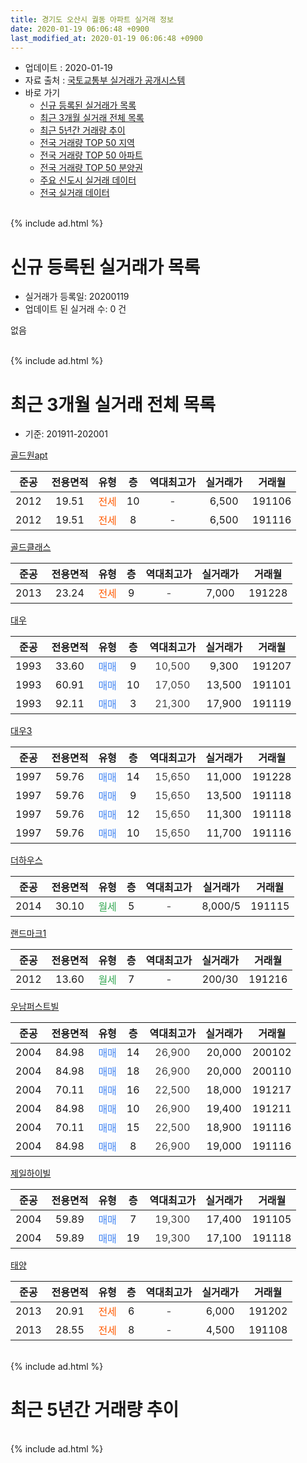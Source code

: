 ```yaml
---
title: 경기도 오산시 궐동 아파트 실거래 정보
date: 2020-01-19 06:06:48 +0900
last_modified_at: 2020-01-19 06:06:48 +0900
---
```


* 업데이트 : 2020-01-19
* 자료 출처 : [국토교통부 실거래가 공개시스템](http://rt.molit.go.kr)
* 바로 가기
    * [신규 등록된 실거래가 목록](#신규-등록된-실거래가-목록)
    * [최근 3개월 실거래 전체 목록](#최근-3개월-실거래-전체-목록)
    * [최근 5년간 거래량 추이](#최근-5년간-거래량-추이)
    * [전국 거래량 TOP 50 지역](https://apt-info.github.io/apt-trade-info/최근-3개월-전국에서-가장-거래가-많이-발생한-지역)
    * [전국 거래량 TOP 50 아파트](https://apt-info.github.io/apt-trade-info/최근-3개월-전국에서-가장-거래가-많이-발생한-아파트)
    * [전국 거래량 TOP 50 분양권](https://apt-info.github.io/apt-trade-info/최근-3개월-전국에서-가장-거래가-많이-발생한-분양권)
    * [주요 신도시 실거래 데이터](https://apt-info.github.io/apt-trade-info/주요-신도시)
    * [전국 실거래 데이터](https://apt-info.github.io/apt-trade-info/전국)
<br>
{% include ad.html %}
<br>

# 신규 등록된 실거래가 목록
* 실거래가 등록일: 20200119
* 업데이트 된 실거래 수: 0 건

없음

<br>
{% include ad.html %}
<br>

# 최근 3개월 실거래 전체 목록
* 기준: 201911-202001


[골드원apt](https://search.naver.com/search.naver?query=%EA%B2%BD%EA%B8%B0%EB%8F%84+%EC%98%A4%EC%82%B0%EC%8B%9C+%EA%B6%90%EB%8F%99+%EA%B3%A8%EB%93%9C%EC%9B%90apt)

|준공|전용면적|유형|층|역대최고가|실거래가|거래월|
|:---:|:---:|:---:|:---:|:---:|:---:|:---:|
|2012|19.51|<span style="color:#ff5a00">전세</span>|10|<span style="color:#444444">-</span>|6,500|191106|
|2012|19.51|<span style="color:#ff5a00">전세</span>|8|<span style="color:#444444">-</span>|6,500|191116|

[골드클래스](https://search.naver.com/search.naver?query=%EA%B2%BD%EA%B8%B0%EB%8F%84+%EC%98%A4%EC%82%B0%EC%8B%9C+%EA%B6%90%EB%8F%99+%EA%B3%A8%EB%93%9C%ED%81%B4%EB%9E%98%EC%8A%A4)

|준공|전용면적|유형|층|역대최고가|실거래가|거래월|
|:---:|:---:|:---:|:---:|:---:|:---:|:---:|
|2013|23.24|<span style="color:#ff5a00">전세</span>|9|<span style="color:#444444">-</span>|7,000|191228|

[대우](https://search.naver.com/search.naver?query=%EA%B2%BD%EA%B8%B0%EB%8F%84+%EC%98%A4%EC%82%B0%EC%8B%9C+%EA%B6%90%EB%8F%99+%EB%8C%80%EC%9A%B0)

|준공|전용면적|유형|층|역대최고가|실거래가|거래월|
|:---:|:---:|:---:|:---:|:---:|:---:|:---:|
|1993|33.60|<span style="color:#4285f3">매매</span>|9|<span style="color:#444444">10,500</span>|9,300|191207|
|1993|60.91|<span style="color:#4285f3">매매</span>|10|<span style="color:#444444">17,050</span>|13,500|191101|
|1993|92.11|<span style="color:#4285f3">매매</span>|3|<span style="color:#444444">21,300</span>|17,900|191119|

[대우3](https://search.naver.com/search.naver?query=%EA%B2%BD%EA%B8%B0%EB%8F%84+%EC%98%A4%EC%82%B0%EC%8B%9C+%EA%B6%90%EB%8F%99+%EB%8C%80%EC%9A%B03)

|준공|전용면적|유형|층|역대최고가|실거래가|거래월|
|:---:|:---:|:---:|:---:|:---:|:---:|:---:|
|1997|59.76|<span style="color:#4285f3">매매</span>|14|<span style="color:#444444">15,650</span>|11,000|191228|
|1997|59.76|<span style="color:#4285f3">매매</span>|9|<span style="color:#444444">15,650</span>|13,500|191118|
|1997|59.76|<span style="color:#4285f3">매매</span>|12|<span style="color:#444444">15,650</span>|11,300|191118|
|1997|59.76|<span style="color:#4285f3">매매</span>|10|<span style="color:#444444">15,650</span>|11,700|191116|

[더하우스](https://search.naver.com/search.naver?query=%EA%B2%BD%EA%B8%B0%EB%8F%84+%EC%98%A4%EC%82%B0%EC%8B%9C+%EA%B6%90%EB%8F%99+%EB%8D%94%ED%95%98%EC%9A%B0%EC%8A%A4)

|준공|전용면적|유형|층|역대최고가|실거래가|거래월|
|:---:|:---:|:---:|:---:|:---:|:---:|:---:|
|2014|30.10|<span style="color:#34a853">월세</span>|5|<span style="color:#444444">-</span>|8,000/5|191115|

[랜드마크1](https://search.naver.com/search.naver?query=%EA%B2%BD%EA%B8%B0%EB%8F%84+%EC%98%A4%EC%82%B0%EC%8B%9C+%EA%B6%90%EB%8F%99+%EB%9E%9C%EB%93%9C%EB%A7%88%ED%81%AC1)

|준공|전용면적|유형|층|역대최고가|실거래가|거래월|
|:---:|:---:|:---:|:---:|:---:|:---:|:---:|
|2012|13.60|<span style="color:#34a853">월세</span>|7|<span style="color:#444444">-</span>|200/30|191216|

[우남퍼스트빌](https://search.naver.com/search.naver?query=%EA%B2%BD%EA%B8%B0%EB%8F%84+%EC%98%A4%EC%82%B0%EC%8B%9C+%EA%B6%90%EB%8F%99+%EC%9A%B0%EB%82%A8%ED%8D%BC%EC%8A%A4%ED%8A%B8%EB%B9%8C)

|준공|전용면적|유형|층|역대최고가|실거래가|거래월|
|:---:|:---:|:---:|:---:|:---:|:---:|:---:|
|2004|84.98|<span style="color:#4285f3">매매</span>|14|<span style="color:#444444">26,900</span>|20,000|200102|
|2004|84.98|<span style="color:#4285f3">매매</span>|18|<span style="color:#444444">26,900</span>|20,000|200110|
|2004|70.11|<span style="color:#4285f3">매매</span>|16|<span style="color:#444444">22,500</span>|18,000|191217|
|2004|84.98|<span style="color:#4285f3">매매</span>|10|<span style="color:#444444">26,900</span>|19,400|191211|
|2004|70.11|<span style="color:#4285f3">매매</span>|15|<span style="color:#444444">22,500</span>|18,900|191116|
|2004|84.98|<span style="color:#4285f3">매매</span>|8|<span style="color:#444444">26,900</span>|19,000|191116|

[제일하이빌](https://search.naver.com/search.naver?query=%EA%B2%BD%EA%B8%B0%EB%8F%84+%EC%98%A4%EC%82%B0%EC%8B%9C+%EA%B6%90%EB%8F%99+%EC%A0%9C%EC%9D%BC%ED%95%98%EC%9D%B4%EB%B9%8C)

|준공|전용면적|유형|층|역대최고가|실거래가|거래월|
|:---:|:---:|:---:|:---:|:---:|:---:|:---:|
|2004|59.89|<span style="color:#4285f3">매매</span>|7|<span style="color:#444444">19,300</span>|17,400|191105|
|2004|59.89|<span style="color:#4285f3">매매</span>|19|<span style="color:#444444">19,300</span>|17,100|191118|

[태양](https://search.naver.com/search.naver?query=%EA%B2%BD%EA%B8%B0%EB%8F%84+%EC%98%A4%EC%82%B0%EC%8B%9C+%EA%B6%90%EB%8F%99+%ED%83%9C%EC%96%91)

|준공|전용면적|유형|층|역대최고가|실거래가|거래월|
|:---:|:---:|:---:|:---:|:---:|:---:|:---:|
|2013|20.91|<span style="color:#ff5a00">전세</span>|6|<span style="color:#444444">-</span>|6,000|191202|
|2013|28.55|<span style="color:#ff5a00">전세</span>|8|<span style="color:#444444">-</span>|4,500|191108|


<br>
{% include ad.html %}
<br>

# 최근 5년간 거래량 추이


<div style="width:100%;">
    <canvas id="deal_progress" height="200"></canvas>
</div>

<script>
new Chart(document.getElementById("deal_progress"), {
    type: 'line',
    data: {
        labels: ['201501','201502','201503','201504','201505','201506','201507','201508','201509','201510','201511','201512','201601','201602','201603','201604','201605','201606','201607','201608','201609','201610','201611','201612','201701','201702','201703','201704','201705','201706','201707','201708','201709','201710','201711','201712','201801','201802','201803','201804','201805','201806','201807','201808','201809','201810','201811','201812','201901','201902','201903','201904','201905','201906','201907','201908','201909','201910','201911','201912','202001'],
        datasets: [{
            label: '매매',
            pointRadius: 1,
            data: [12, 15, 22, 29, 16, 41, 14, 17, 15, 16, 12, 10, 9, 8, 36, 15, 10, 10, 9, 12, 11, 9, 12, 7, 6, 11, 20, 13, 10, 13, 7, 9, 8, 6, 5, 5, 3, 9, 10, 6, 9, 7, 10, 6, 8, 13, 9, 10, 7, 10, 9, 11, 10, 11, 6, 7, 2, 9, 9, 4, 2],
            borderColor: "rgba(255, 201, 14, 1)",
            backgroundColor: "rgba(255, 201, 14, 0.5)",
            fill: false,
            lineTension: 0
        },{
            label: '전월세',
            pointRadius: 1,
            data: [9, 17, 12, 17, 15, 9, 10, 11, 9, 10, 5, 7, 11, 8, 4, 9, 3, 7, 3, 4, 6, 4, 8, 9, 8, 6, 9, 8, 3, 8, 8, 9, 10, 9, 7, 5, 23, 9, 15, 6, 9, 17, 11, 4, 6, 12, 7, 3, 9, 10, 12, 8, 11, 9, 9, 18, 2, 1, 4, 3, 0],
            borderColor: "rgba(0, 141, 185, 1)",
            backgroundColor: "rgba(0, 141, 185, 0.5)",
            fill: false,
            lineTension: 0
        }
        ]
    },
    options: {
        responsive: true,
        title: {
            display: false
        },
        tooltips: {
            mode: 'index',
            intersect: false
        },
        hover: {
            mode: 'nearest',
            intersect: true
        },
        scales: {
            xAxes: [{
                display: true,
                scaleLabel: {
                    display: true,
                    labelString: '년/월'
                }
            }],
            yAxes: [{
                display: true,
                ticks: {
                    suggestedMin: 0,
                },
                scaleLabel: {
                    display: true,
                    labelString: '실거래 수'
                }
            }]
        }
    }
});

</script>


<br>
{% include ad.html %}
<br>

